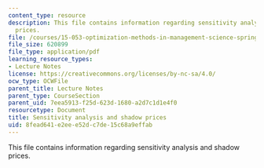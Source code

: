 ```yaml
---
content_type: resource
description: This file contains information regarding sensitivity analysis and shadow
  prices.
file: /courses/15-053-optimization-methods-in-management-science-spring-2013/8fead641e2eee52dc7de15c68a9effab_MIT15_053S13_lec6.pdf
file_size: 620899
file_type: application/pdf
learning_resource_types:
- Lecture Notes
license: https://creativecommons.org/licenses/by-nc-sa/4.0/
ocw_type: OCWFile
parent_title: Lecture Notes
parent_type: CourseSection
parent_uid: 7eea5913-f25d-623d-1680-a2d7c1d1e4f0
resourcetype: Document
title: Sensitivity analysis and shadow prices
uid: 8fead641-e2ee-e52d-c7de-15c68a9effab
---
```

This file contains information regarding sensitivity analysis and shadow prices.